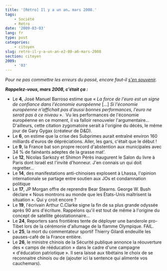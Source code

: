```yaml
---
title: '[Rétro] Il y a un an… mars 2008.'
tags:
    - Société
    - Rétro
date: '2009-03-03'
lang: fr
type: post
categories:
    - citoyen
slug: retro-il-y-a-un-an-e2-80-a6-mars-2008
section: citoyen
2009:
    - '03'
---
```


_Pour ne pas commettre les erreurs du passé, encore faut-il [s'en souvenir](/?s=[R%C3%A9tro])._

_**Rappelez-vous, mars 2008, c'était ça&nbsp;:**_

*   Le **4**, <span class="mw-redirect">José Manuel Barroso</span> estime que <span class="citation">« _La force de l'euro est un signe de confiance dans l'économie européenne_ […] _Si l'économie européenne n'affichait pas d'aussi bonnes performances, l'euro ne serait pas à ce niveau_&nbsp;»</span>.  Vu les performances de l'économie européenne en ce moment, il va falloir renouveler l'argumentaire… D'ailleurs, cette citation zygomatoire serait à l'origine du décès, le même jour de Gary Gygax (créateur de D&amp;D).
*   Le **6**, on estime que la crise des Subprimes aurait entraîné environ 160 milliards d'euros de dépréciations. Aller, les gars, c'était que le début&nbsp;!
*   Le **9**, la France bat son propre record d'abstention aux municipales avec 34 % de fainéants adeptes de la grasse mat'.
*   Le **12**, Nicolas Sarkozy et <span class="mw-redirect">Shimon Pérès</span> inaugurent le Salon du livre à Paris dont Israël est l'invité d'honneur. J'en connais un qui doit regretter…
*   Le **14**, des manifestations anti-chinoises explosent à Lhassa, l'opinion internationale se partage entre soutien aux JOs et condamnation politique
*   Le **17**, JP Morgan offre de reprendre Bear Stearns. George W. Bush déclare « Nous montrons au monde que les États-Unis maîtrisent la situation ». Qui y croit encore&nbsp;?
*   Le **19**, l'écrivain Arthur C.Clarke signe la fin de sa plus grande odyssée après 90 ans d'écriture. Rappelons qu'il est tout de même à l'origine du concept de satellite géostationnaire…
*   Le **24**, Reporters sans frontières tente de déployer une banderole pro-Tibet lors de la cérémonie d'allumage de la flamme Olympique. FAIL.
*   Le **25**, la mort du commentateur sportif Thierry Gilardi endeuille les pauses-café de la France entière.
*   Le **26**, le ministre chinois de la Sécurité publique annonce la réouverture des « camps de rééducation » dans le cadre d'une campagne «&nbsp;d'éducation patriotique ». Il sera laissé aux tibétains le choix de se reconnaitre chinois ou de (ajouter ici la sentence qui alimente vos cauchemars).